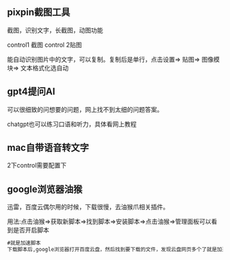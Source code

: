 ## pixpin截图工具

截图，识别文字，长截图，动图功能

control1  截图  control 2贴图

能自动识别图片中的文字，可以复制。复制后是单行，点击设置=> 贴图=> 图像模块=> 文本格式化选自动



## gpt4提问AI

可以很细致的问想要的问题，网上找不到太细的问题答案。

chatgpt也可以练习口语和听力，具体看网上教程

## mac自带语音转文字

2下control需要配置下

## google浏览器油猴

迅雷，百度云偶尔用的时候，下载很慢，去油猴爪相关插件。

用法:点击油猴=>获取新脚本=>找到脚本=>安装脚本=>点击油猴=>管理面板可以看到是否开启脚本



```sql
#就是加速脚本
下载脚本后,google浏览器打开百度云盘，然后找到要下载的文件，发现云盘网页多个了就是加速的图标
```

